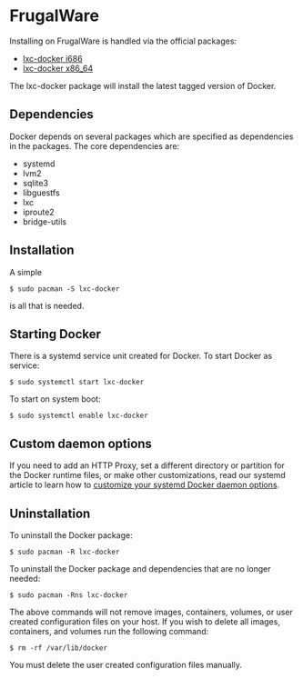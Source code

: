 <!--[metadata]>
+++
aliases = [ "/engine/installation/frugalware/"]
title = "Installation on FrugalWare"
description = "Installation instructions for Docker on FrugalWare."
keywords = ["frugalware linux, docker, documentation,  installation"]
[menu.main]
parent = "engine_linux"
+++
<![end-metadata]-->

# FrugalWare

Installing on FrugalWare is handled via the official packages:

 - [lxc-docker i686](http://www.frugalware.org/packages/200141)
 - [lxc-docker x86_64](http://www.frugalware.org/packages/200130)

The lxc-docker package will install the latest tagged version of Docker.

## Dependencies

Docker depends on several packages which are specified as dependencies
in the packages. The core dependencies are:

 - systemd
 - lvm2
 - sqlite3
 - libguestfs
 - lxc
 - iproute2
 - bridge-utils

## Installation

A simple

    $ sudo pacman -S lxc-docker

is all that is needed.

## Starting Docker

There is a systemd service unit created for Docker. To start Docker as
service:

    $ sudo systemctl start lxc-docker

To start on system boot:

    $ sudo systemctl enable lxc-docker

## Custom daemon options

If you need to add an HTTP Proxy, set a different directory or partition for the
Docker runtime files, or make other customizations, read our systemd article to
learn how to [customize your systemd Docker daemon options](../../admin/systemd.md).

## Uninstallation

To uninstall the Docker package:

    $ sudo pacman -R lxc-docker

To uninstall the Docker package and dependencies that are no longer needed:

    $ sudo pacman -Rns lxc-docker

The above commands will not remove images, containers, volumes, or user created
configuration files on your host. If you wish to delete all images, containers,
and volumes run the following command:

    $ rm -rf /var/lib/docker

You must delete the user created configuration files manually.
